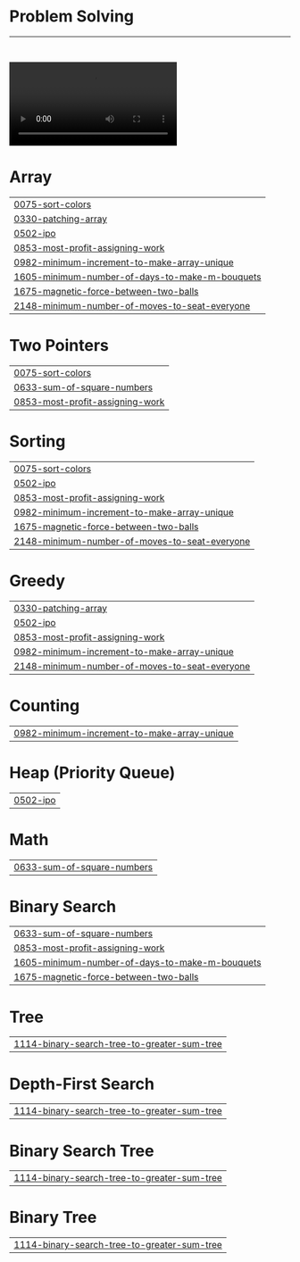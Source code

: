# Problem Solving

---
<br>

![programming](https://user-images.githubusercontent.com/79819812/222451894-f6850fae-3e1d-48fb-bf0f-e72d56f31124.mp4)


# Array
|  |
| ------- |
| [0075-sort-colors](https://github.com/fortune-man/practice/tree/master/0075-sort-colors) |
| [0330-patching-array](https://github.com/fortune-man/practice/tree/master/0330-patching-array) |
| [0502-ipo](https://github.com/fortune-man/practice/tree/master/0502-ipo) |
| [0853-most-profit-assigning-work](https://github.com/fortune-man/practice/tree/master/0853-most-profit-assigning-work) |
| [0982-minimum-increment-to-make-array-unique](https://github.com/fortune-man/practice/tree/master/0982-minimum-increment-to-make-array-unique) |
| [1605-minimum-number-of-days-to-make-m-bouquets](https://github.com/fortune-man/practice/tree/master/1605-minimum-number-of-days-to-make-m-bouquets) |
| [1675-magnetic-force-between-two-balls](https://github.com/fortune-man/practice/tree/master/1675-magnetic-force-between-two-balls) |
| [2148-minimum-number-of-moves-to-seat-everyone](https://github.com/fortune-man/practice/tree/master/2148-minimum-number-of-moves-to-seat-everyone) |
# Two Pointers
|  |
| ------- |
| [0075-sort-colors](https://github.com/fortune-man/practice/tree/master/0075-sort-colors) |
| [0633-sum-of-square-numbers](https://github.com/fortune-man/practice/tree/master/0633-sum-of-square-numbers) |
| [0853-most-profit-assigning-work](https://github.com/fortune-man/practice/tree/master/0853-most-profit-assigning-work) |
# Sorting
|  |
| ------- |
| [0075-sort-colors](https://github.com/fortune-man/practice/tree/master/0075-sort-colors) |
| [0502-ipo](https://github.com/fortune-man/practice/tree/master/0502-ipo) |
| [0853-most-profit-assigning-work](https://github.com/fortune-man/practice/tree/master/0853-most-profit-assigning-work) |
| [0982-minimum-increment-to-make-array-unique](https://github.com/fortune-man/practice/tree/master/0982-minimum-increment-to-make-array-unique) |
| [1675-magnetic-force-between-two-balls](https://github.com/fortune-man/practice/tree/master/1675-magnetic-force-between-two-balls) |
| [2148-minimum-number-of-moves-to-seat-everyone](https://github.com/fortune-man/practice/tree/master/2148-minimum-number-of-moves-to-seat-everyone) |
# Greedy
|  |
| ------- |
| [0330-patching-array](https://github.com/fortune-man/practice/tree/master/0330-patching-array) |
| [0502-ipo](https://github.com/fortune-man/practice/tree/master/0502-ipo) |
| [0853-most-profit-assigning-work](https://github.com/fortune-man/practice/tree/master/0853-most-profit-assigning-work) |
| [0982-minimum-increment-to-make-array-unique](https://github.com/fortune-man/practice/tree/master/0982-minimum-increment-to-make-array-unique) |
| [2148-minimum-number-of-moves-to-seat-everyone](https://github.com/fortune-man/practice/tree/master/2148-minimum-number-of-moves-to-seat-everyone) |
# Counting
|  |
| ------- |
| [0982-minimum-increment-to-make-array-unique](https://github.com/fortune-man/practice/tree/master/0982-minimum-increment-to-make-array-unique) |
# Heap (Priority Queue)
|  |
| ------- |
| [0502-ipo](https://github.com/fortune-man/practice/tree/master/0502-ipo) |
# Math
|  |
| ------- |
| [0633-sum-of-square-numbers](https://github.com/fortune-man/practice/tree/master/0633-sum-of-square-numbers) |
# Binary Search
|  |
| ------- |
| [0633-sum-of-square-numbers](https://github.com/fortune-man/practice/tree/master/0633-sum-of-square-numbers) |
| [0853-most-profit-assigning-work](https://github.com/fortune-man/practice/tree/master/0853-most-profit-assigning-work) |
| [1605-minimum-number-of-days-to-make-m-bouquets](https://github.com/fortune-man/practice/tree/master/1605-minimum-number-of-days-to-make-m-bouquets) |
| [1675-magnetic-force-between-two-balls](https://github.com/fortune-man/practice/tree/master/1675-magnetic-force-between-two-balls) |
# Tree
|  |
| ------- |
| [1114-binary-search-tree-to-greater-sum-tree](https://github.com/fortune-man/practice/tree/master/1114-binary-search-tree-to-greater-sum-tree) |
# Depth-First Search
|  |
| ------- |
| [1114-binary-search-tree-to-greater-sum-tree](https://github.com/fortune-man/practice/tree/master/1114-binary-search-tree-to-greater-sum-tree) |
# Binary Search Tree
|  |
| ------- |
| [1114-binary-search-tree-to-greater-sum-tree](https://github.com/fortune-man/practice/tree/master/1114-binary-search-tree-to-greater-sum-tree) |
# Binary Tree
|  |
| ------- |
| [1114-binary-search-tree-to-greater-sum-tree](https://github.com/fortune-man/practice/tree/master/1114-binary-search-tree-to-greater-sum-tree) |